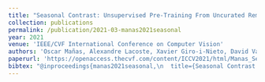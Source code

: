 ```yaml
---
title: "Seasonal Contrast: Unsupervised Pre-Training From Uncurated Remote Sensing Data"
collection: publications
permalink: /publication/2021-03-manas2021seasonal
year: 2021
venue: 'IEEE/CVF International Conference on Computer Vision'
authors: 'Oscar Mañas, Alexandre Lacoste, Xavier Giro-i-Nieto, David Vazquez, Pau Rodriguez'
paperurl: 'https://openaccess.thecvf.com/content/ICCV2021/html/Manas_Seasonal_Contrast_Unsupervised_Pre-Training_From_Uncurated_Remote_Sensing_Data_ICCV_2021_paper.html'
bibtex: "@inproceedings{manas2021seasonal,\n  title={Seasonal Contrast: Unsupervised Pre-Training From Uncurated Remote Sensing Data},\n  author={Manas, Oscar and Lacoste, Alexandre and Giro-i-Nieto, Xavier and Vazquez, David and Rodriguez, Pau},\n  booktitle={Proceedings of the IEEE/CVF International Conference on Computer Vision (ICCV)},\n  pages={9414-9423}\n  month={October},\n  year={2021}\n}"
---
```

